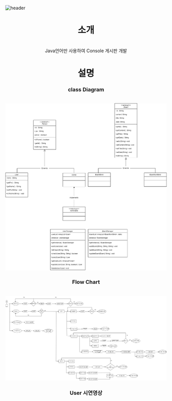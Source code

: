 
![header](https://capsule-render.vercel.app/api?type=transparent&color=timeAuto&height=300&section=header&text=CONSOLE%20BOARD&fontSize=90&fontColor=F628E1&animation=scaleIn&desc=Only%20JAVA&descSize=30&descAlign=85&descAlignY=70)
<div align=center>

<h1>소개</h1><br>
Java언어만 사용하여 Console 게시판 개발
<h1>설명</h1>
<h3>class Diagram</h3><br>
<img src="https://github.com/IT-improvement/MyBoard/blob/master/MyBoard/class%20diagram.png">
<h3>Flow Chart</h3><br>
<img src ="https://github.com/IT-improvement/MyBoard/blob/master/MyBoard/flow%20chart.png">
<h3>User 시연영상</h3>
<img src="">
</div>
